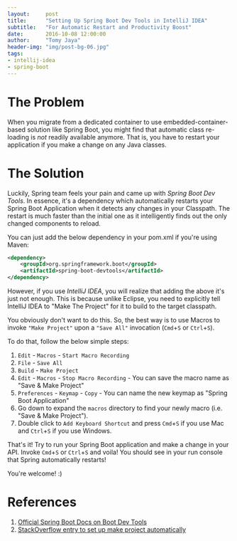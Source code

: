 ```yaml
---
layout:     post
title:      "Setting Up Spring Boot Dev Tools in IntelliJ IDEA"
subtitle:   "For Automatic Restart and Productivity Boost"
date:       2016-10-08 12:00:00
author:     "Tomy Jaya"
header-img: "img/post-bg-06.jpg"
tags:
- intellij-idea
- spring-boot
---
```


# The Problem
When you migrate from a dedicated container to use embedded-container-based solution like Spring Boot, you might find that automatic class re-loading is *not* readily available anymore. That is, you have to restart your application if you make a change on any Java classes.  
 

# The Solution
Luckily, Spring team feels your pain and came up with *Spring Boot Dev Tools*. In essence, it's a dependency which automatically restarts your Spring Boot Application when it detects any changes in your Classpath. The restart is much faster than the initial one as it intelligently finds out the only changed components to reload. 

You can just add the below dependency in your pom.xml if you're using Maven: 

~~~ xml
<dependency>
    <groupId>org.springframework.boot</groupId>
    <artifactId>spring-boot-devtools</artifactId>
</dependency>
~~~

However, if you use *IntelliJ IDEA*, you will realize that adding the above it's just not enough. This is because unlike Eclipse, you need to explicitly tell IntelliJ IDEA to "Make The Project" for it to build to the target classpath. 

You obviously don't want to do this. So, the best way is to use Macros to invoke `"Make Project"` upon a `"Save All"` invocation (`Cmd`+`S` or `Ctrl`+`S`). 

To do that, follow the below simple steps: 

1. `Edit` - `Macros` - `Start Macro Recording`
2. `File` - `Save All`
3. `Build` - `Make Project`
4. `Edit` - `Macros` - `Stop Macro Recording` - You can save the macro name as "Save & Make Project"
5. `Preferences` - `Keymap` - `Copy` - You can name the new keymap as "Spring Boot Application"
6. Go down to expand the `macros` directory to find your newly macro (i.e. "Save & Make Project").
7. Double click to `Add Keyboard Shortcut` and press `Cmd`+`S` if you use Mac and `Ctrl`+`S` if you use Windows. 

That's it! Try to run your Spring Boot application and make a change in your API. Invoke `Cmd`+`S` or `Ctrl`+`S` and voila! You should see in your run console that Spring automatically restarts! 

You're welcome! :)

# References
1. [Official Spring Boot Docs on Boot Dev Tools](http://docs.spring.io/spring-boot/docs/current/reference/html/using-boot-devtools.html)
2. [StackOverflow entry to set up make project automatically](http://stackoverflow.com/questions/14635602/intellij-make-project-automatically-woes)